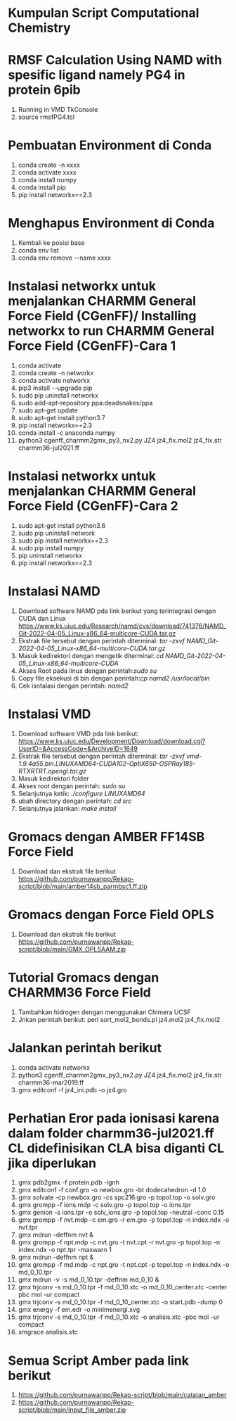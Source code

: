 # Kumpulan Script Computational Chemistry
# RMSF Calculation Using NAMD with spesific ligand namely PG4 in protein 6pib #
1. Running in VMD TkConsole
2. source rmsfPG4.tcl

# Pembuatan Environment di Conda #
1. conda create -n xxxx
2. conda activate xxxx
3. conda install numpy
4. conda install pip
5. pip install networkx==2.3

# Menghapus Environment di Conda #
1. Kembali ke posisi base
2. conda env list 
3. conda env remove --name xxxx

# Instalasi networkx untuk menjalankan CHARMM General Force Field (CGenFF)/ Installing networkx to run CHARMM General Force Field (CGenFF)-Cara 1 #
1.	conda activate
2.	conda create -n networkx
3.	conda activate networkx
4.	pip3 install --upgrade pip
5.	sudo pip uninstall networkx
6.	sudo add-apt-repository ppa:deadsnakes/ppa
7.	sudo apt-get update
8.	sudo apt-get install python3.7
9.	pip install networkx==2.3
10.	conda install -c anaconda numpy 
11.	python3 cgenff_charmm2gmx_py3_nx2.py JZ4 jz4_fix.mol2 jz4_fix.str charmm36-jul2021.ff


# Instalasi networkx untuk menjalankan CHARMM General Force Field (CGenFF)-Cara 2
1. sudo apt-get install python3.6
2. sudo pip uninstall network
3. sudo pip install networkx==2.3
4. sudo pip install numpy
5. pip uninstall networkx
6. pip install networkx==2.3

# Instalasi NAMD #
1. Download software NAMD pda link berikut yang terintegrasi dengan CUDA dan Linux https://www.ks.uiuc.edu/Research/namd/cvs/download/741376/NAMD_Git-2022-04-05_Linux-x86_64-multicore-CUDA.tar.gz
2. Ekstrak file tersebut dengan perintah diterminal: *tar -zxvf NAMD_Git-2022-04-05_Linux-x86_64-multicore-CUDA.tar.gz*
4. Masuk kedirektori dengan mengetik diterminal: *cd NAMD_Git-2022-04-05_Linux-x86_64-multicore-CUDA*
6. Akses Root pada linux dengan perintah:*sudo su*
8. Copy file eksekusi di bin dengan perintah:*cp namd2 /usr/local/bin*
10. Cek isntalasi dengan perintah: *namd2*

# Instalasi VMD #
1. Download software VMD pda link berikut: https://www.ks.uiuc.edu/Development/Download/download.cgi?UserID=&AccessCode=&ArchiveID=1649
2. Ekstrak file tersebut dengan perintah diterminal: *tar -zxvf vmd-1.9.4a55.bin.LINUXAMD64-CUDA102-OptiX650-OSPRay185-RTXRTRT.opengl.tar.gz*
4. Masuk kedirektori folder
6. Akses root dengan perintah: *sudo su*
8. Selanjutnya ketik: *./configure LINUXAMD64*
10. ubah directory dengan perintah: *cd src*
12. Selanjutnya jalankan: *make install*

# Gromacs dengan AMBER FF14SB Force Field
1. Download dan ekstrak file berikut https://github.com/purnawanpp/Rekap-script/blob/main/amber14sb_parmbsc1.ff.zip

# Gromacs dengan Force Field OPLS
1. Download dan ekstrak file berikut https://github.com/purnawanpp/Rekap-script/blob/main/GMX_OPLSAAM.zip

# Tutorial Gromacs dengan CHARMM36 Force Field
1. Tambahkan hidrogen dengan menggunakan Chimera UCSF 
2. Jnkan perintah berikut: perl sort_mol2_bonds.pl jz4.mol2 jz4_fix.mol2

# Jalankan perintah berikut
1. conda activate networkx
2. python3 cgenff_charmm2gmx_py3_nx2.py JZ4 jz4_fix.mol2 jz4_fix.str charmm36-mar2019.ff
3. gmx editconf -f jz4_ini.pdb -o jz4.gro

# Perhatian Eror pada ionisasi karena dalam folder charmm36-jul2021.ff CL didefinisikan CLA bisa diganti CL jika diperlukan
1.	gmx pdb2gmx -f protein.pdb -ignh
2.	gmx editconf -f conf.gro -o newbox.gro -bt dodecahedron -d 1.0
3.	gmx solvate -cp newbox.gro -cs spc216.gro -p topol.top -o solv.gro
4.	gmx grompp -f ions.mdp -c solv.gro -p topol.top -o ions.tpr
5.	gmx genion -s ions.tpr -o solv_ions.gro -p topol.top -neutral -conc 0.15
6.	gmx grompp -f nvt.mdp -c em.gro -r em.gro -p topol.top -n index.ndx -o nvt.tpr
7.	gmx mdrun -deffnm nvt &
8.	gmx grompp -f npt.mdp -c nvt.gro -t nvt.cpt -r nvt.gro -p topol.top -n index.ndx -o npt.tpr -maxwarn 1
9.	gmx mdrun -deffnm npt &
10.	gmx grompp -f md.mdp -c npt.gro -t npt.cpt -p topol.top -n index.ndx -o md_0_10.tpr
11.	gmx mdrun -v -s md_0_10.tpr -deffnm md_0_10 &
12.	gmx trjconv -s md_0_10.tpr -f md_0_10.xtc -o md_0_10_center.xtc -center pbc mol -ur compact
13.	gmx trjconv -s md_0_10.tpr -f md_0_10_center.xtc -o start.pdb -dump 0
14.	gmx energy -f em.edr -o minimenergi.xvg
15.	gmx trjconv -s md_0_10.tpr -f md_0_10.xtc -o analisis.xtc -pbc mol -ur compact
16.	xmgrace analisis.xtc 

# Semua Script Amber pada link berikut 
1. https://github.com/purnawanpp/Rekap-script/blob/main/catatan_amber
2. https://github.com/purnawanpp/Rekap-script/blob/main/Input_file_amber.zip



